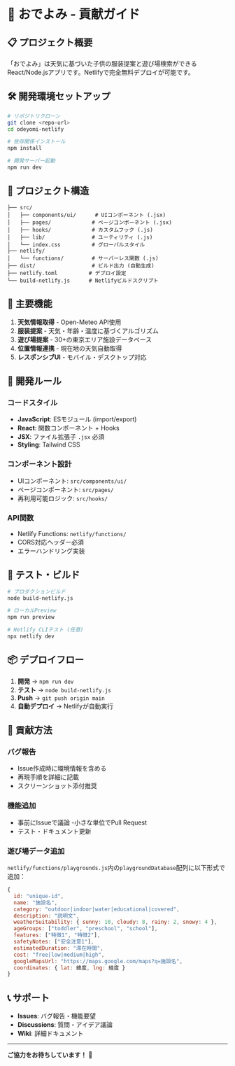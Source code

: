 # 🤝 おでよみ - 貢献ガイド

## 📋 プロジェクト概要

「おでよみ」は天気に基づいた子供の服装提案と遊び場検索ができるReact/Node.jsアプリです。Netlifyで完全無料デプロイが可能です。

## 🛠️ 開発環境セットアップ

```bash
# リポジトリクローン
git clone <repo-url>
cd odeyomi-netlify

# 依存関係インストール
npm install

# 開発サーバー起動
npm run dev
```

## 📁 プロジェクト構造

```
├── src/
│   ├── components/ui/      # UIコンポーネント (.jsx)
│   ├── pages/             # ページコンポーネント (.jsx)  
│   ├── hooks/             # カスタムフック (.js)
│   ├── lib/               # ユーティリティ (.js)
│   └── index.css          # グローバルスタイル
├── netlify/
│   └── functions/         # サーバーレス関数 (.js)
├── dist/                  # ビルド出力 (自動生成)
├── netlify.toml          # デプロイ設定
└── build-netlify.js      # Netlifyビルドスクリプト
```

## 🎯 主要機能

1. **天気情報取得** - Open-Meteo API使用
2. **服装提案** - 天気・年齢・温度に基づくアルゴリズム
3. **遊び場提案** - 30+の東京エリア施設データベース
4. **位置情報連携** - 現在地の天気自動取得
5. **レスポンシブUI** - モバイル・デスクトップ対応

## 🔧 開発ルール

### コードスタイル
- **JavaScript**: ESモジュール (import/export)
- **React**: 関数コンポーネント + Hooks
- **JSX**: ファイル拡張子 `.jsx` 必須
- **Styling**: Tailwind CSS

### コンポーネント設計
- UIコンポーネント: `src/components/ui/`
- ページコンポーネント: `src/pages/`
- 再利用可能ロジック: `src/hooks/`

### API関数
- Netlify Functions: `netlify/functions/`
- CORS対応ヘッダー必須
- エラーハンドリング実装

## 🧪 テスト・ビルド

```bash
# プロダクションビルド
node build-netlify.js

# ローカルPreview
npm run preview

# Netlify CLIテスト (任意)
npx netlify dev
```

## 📦 デプロイフロー

1. **開発** → `npm run dev`
2. **テスト** → `node build-netlify.js`
3. **Push** → `git push origin main`
4. **自動デプロイ** → Netlifyが自動実行

## 🤔 貢献方法

### バグ報告
- Issue作成時に環境情報を含める
- 再現手順を詳細に記載
- スクリーンショット添付推奨

### 機能追加
- 事前にIssueで議論
-小さな単位でPull Request
- テスト・ドキュメント更新

### 遊び場データ追加
`netlify/functions/playgrounds.js`内の`playgroundDatabase`配列に以下形式で追加：

```javascript
{
  id: "unique-id",
  name: "施設名",
  category: "outdoor|indoor|water|educational|covered",
  description: "説明文",
  weatherSuitability: { sunny: 10, cloudy: 8, rainy: 2, snowy: 4 },
  ageGroups: ["toddler", "preschool", "school"],
  features: ["特徴1", "特徴2"],
  safetyNotes: ["安全注意1"],
  estimatedDuration: "滞在時間",
  cost: "free|low|medium|high",
  googleMapsUrl: "https://maps.google.com/maps?q=施設名",
  coordinates: { lat: 緯度, lng: 経度 }
}
```

## 📞 サポート

- **Issues**: バグ報告・機能要望
- **Discussions**: 質問・アイデア議論
- **Wiki**: 詳細ドキュメント

---

**ご協力をお待ちしています！** 🙏